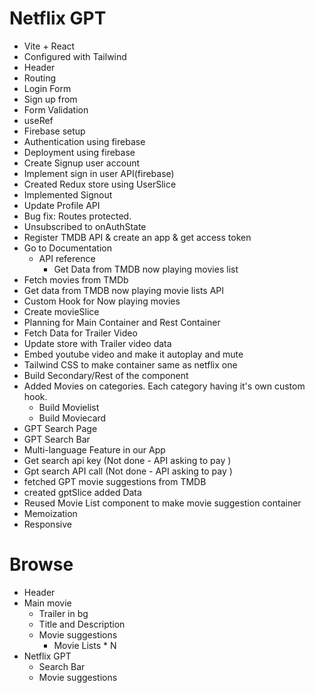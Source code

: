 # Netflix GPT

- Vite + React
- Configured with Tailwind
- Header
- Routing
- Login Form
- Sign up from
- Form Validation
- useRef
- Firebase setup
- Authentication using firebase
- Deployment using firebase
- Create Signup user account
- Implement sign in user API(firebase)
- Created Redux store using UserSlice
- Implemented Signout
- Update Profile API
- Bug fix: Routes protected.
- Unsubscribed to onAuthState
- Register TMDB API & create an app & get access token
- Go to Documentation
  - API reference
    - Get Data from TMDB now playing movies list
- Fetch movies from TMDb
- Get data from TMDB now playing movie lists API
- Custom Hook for Now playing movies
- Create movieSlice
- Planning for Main Container and Rest Container
- Fetch Data for Trailer Video
- Update store with Trailer video data
- Embed youtube video and make it autoplay and mute
- Tailwind CSS to make container same as netflix one
- Build Secondary/Rest of the component
- Added Movies on categories. Each category having it's own custom hook.
  - Build Movielist
  - Build Moviecard
- GPT Search Page
- GPT Search Bar
- Multi-language Feature in our App
- Get search api key (Not done - API asking to pay )
- Gpt search API call (Not done - API asking to pay )
- fetched GPT movie suggestions from TMDB 
- created gptSlice added Data
- Reused Movie List component to make movie suggestion container
- Memoization
- Responsive

 



# Browse
  - Header
  - Main movie
    - Trailer in bg
    - Title and Description
    - Movie suggestions
      - Movie Lists \* N
- Netflix GPT
  - Search Bar
  - Movie suggestions

